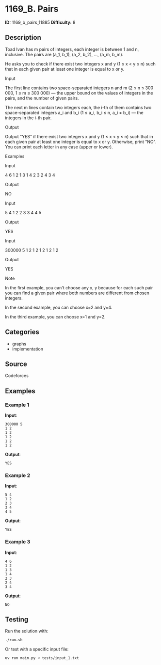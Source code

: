 # 1169_B. Pairs

**ID:** 1169_b_pairs_11885
**Difficulty:** 8

## Description

Toad Ivan has m pairs of integers, each integer is between 1 and n, inclusive. The pairs are (a_1, b_1), (a_2, b_2), …, (a_m, b_m).

He asks you to check if there exist two integers x and y (1 ≤ x < y ≤ n) such that in each given pair at least one integer is equal to x or y.

Input

The first line contains two space-separated integers n and m (2 ≤ n ≤ 300 000, 1 ≤ m ≤ 300 000) — the upper bound on the values of integers in the pairs, and the number of given pairs.

The next m lines contain two integers each, the i-th of them contains two space-separated integers a_i and b_i (1 ≤ a_i, b_i ≤ n, a_i ≠ b_i) — the integers in the i-th pair.

Output

Output "YES" if there exist two integers x and y (1 ≤ x < y ≤ n) such that in each given pair at least one integer is equal to x or y. Otherwise, print "NO". You can print each letter in any case (upper or lower).

Examples

Input


4 6
1 2
1 3
1 4
2 3
2 4
3 4


Output


NO


Input


5 4
1 2
2 3
3 4
4 5


Output


YES


Input


300000 5
1 2
1 2
1 2
1 2
1 2


Output


YES

Note

In the first example, you can't choose any x, y because for each such pair you can find a given pair where both numbers are different from chosen integers.

In the second example, you can choose x=2 and y=4.

In the third example, you can choose x=1 and y=2.

## Categories

- graphs
- implementation

## Source

Codeforces

## Examples

### Example 1

**Input**:
```
300000 5
1 2
1 2
1 2
1 2
1 2
```

**Output**:
```
YES
```

### Example 2

**Input**:
```
5 4
1 2
2 3
3 4
4 5
```

**Output**:
```
YES
```

### Example 3

**Input**:
```
4 6
1 2
1 3
1 4
2 3
2 4
3 4
```

**Output**:
```
NO
```


## Testing

Run the solution with:

```bash
./run.sh
```

Or test with a specific input file:

```bash
uv run main.py < tests/input_1.txt
```
